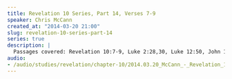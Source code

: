 ```yaml
--- 
title: Revelation 10 Series, Part 14, Verses 7-9
speaker: Chris McCann
created_at: "2014-03-20 21:00"
slug: revelation-10-series-part-14
series: true
description: |
  Passages covered: Revelation 10:7-9, Luke 2:28,30, Luke 12:50, John 19:28,30.
audio: 
- /audio/studies/revelation/chapter-10/2014.03.20_McCann_-_Revelation_10_Series_Part_14.yaml
---
```

